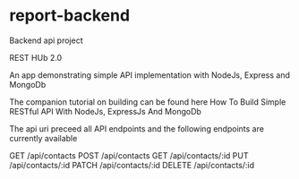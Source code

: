 # report-backend
Backend api project


REST HUb 2.0

An app demonstrating simple API implementation with NodeJs, Express and MongoDb

The companion tutorial on building can be found here How To Build Simple RESTful API With NodeJs, ExpressJs And MongoDb

The api uri preceed all API endpoints and the following endpoints are currently available

GET /api/contacts
POST /api/contacts
GET /api/contacts/:id
PUT /api/contacts/:id
PATCH /api/contacts/:id
DELETE /api/contacts/:id
